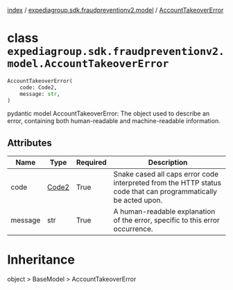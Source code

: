 [index](index.md) /
[expediagroup.sdk.fraudpreventionv2.model](expediagroup.sdk.fraudpreventionv2.model.md)
/ [AccountTakeoverError](AccountTakeoverError.md)

# class `expediagroup.sdk.fraudpreventionv2.model.AccountTakeoverError`

```python
AccountTakeoverError(
    code: Code2,
    message: str,
)
```

pydantic model AccountTakeoverError: The object used to describe an
error, containing both human-readable and machine-readable information.

## Attributes

| Name    | Type              | Required | Description                                                                                                    |
| ------- | ----------------- | -------- | -------------------------------------------------------------------------------------------------------------- |
| code    | [Code2](Code2.md) | True     | Snake cased all caps error code interpreted from the HTTP status code that can programmatically be acted upon. |
| message | str               | True     | A human-readable explanation of the error, specific to this error occurrence.                                  |

# Inheritance

object > BaseModel > AccountTakeoverError
